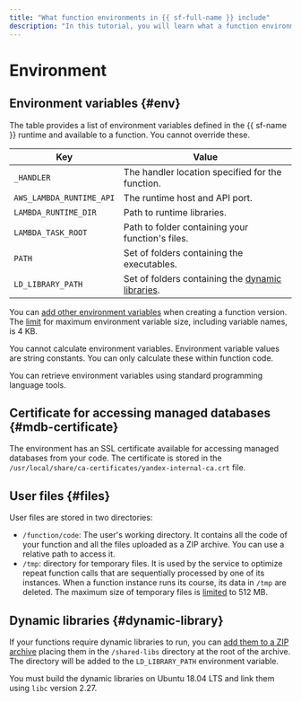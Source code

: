 ```yaml
---
title: "What function environments in {{ sf-full-name }} include"
description: "In this tutorial, you will learn what a function environment in {{ sf-name }} includes."
---
```


# Environment

## Environment variables {#env}

The table provides a list of environment variables defined in the {{ sf-name }} runtime and available to a function. You cannot override these.

| Key | Value |
---- | ----
| `_HANDLER` | The handler location specified for the function. |
| `AWS_LAMBDA_RUNTIME_API` | The runtime host and API port. |
| `LAMBDA_RUNTIME_DIR` | Path to runtime libraries. |
| `LAMBDA_TASK_ROOT` | Path to folder containing your function's files. |
| `PATH` | Set of folders containing the executables. |
| `LD_LIBRARY_PATH` | Set of folders containing the [dynamic libraries](#dynamic-library). |

You can [add other environment variables](../../operations/function/environment-variables-add.md) when creating a function version. The [limit](../limits.md#functions-limits) for maximum environment variable size, including variable names, is 4 KB.

You cannot calculate environment variables. Environment variable values are string constants. You can only calculate these within function code.

You can retrieve environment variables using standard programming language tools.

## Certificate for accessing managed databases {#mdb-certificate}

The environment has an SSL certificate available for accessing managed databases from your code. The certificate is stored in the `/usr/local/share/ca-certificates/yandex-internal-ca.crt` file.

## User files {#files}

User files are stored in two directories:

* `/function/code`: The user's working directory. It contains all the code of your function and all the files uploaded as a ZIP archive. You can use a relative path to access it.
* `/tmp`: directory for temporary files. It is used by the service to optimize repeat function calls that are sequentially processed by one of its instances. When a function instance runs its course, its data in `/tmp` are deleted. The maximum size of temporary files is [limited](../limits.md#functions-limits) to 512 MB.

## Dynamic libraries {#dynamic-library}

If your functions require dynamic libraries to run, you can [add them to a ZIP archive](../function.md#upload) placing them in the `/shared-libs` directory at the root of the archive. The directory will be added to the `LD_LIBRARY_PATH` environment variable.


You must build the dynamic libraries on Ubuntu 18.04 LTS and link them using `libc` version 2.27.
